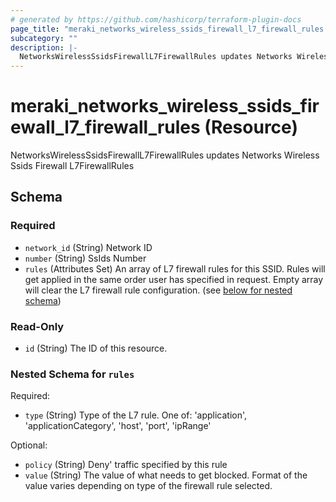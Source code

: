 ```yaml
---
# generated by https://github.com/hashicorp/terraform-plugin-docs
page_title: "meraki_networks_wireless_ssids_firewall_l7_firewall_rules Resource - terraform-provider-meraki"
subcategory: ""
description: |-
  NetworksWirelessSsidsFirewallL7FirewallRules updates Networks Wireless Ssids Firewall L7FirewallRules
---
```


# meraki_networks_wireless_ssids_firewall_l7_firewall_rules (Resource)

NetworksWirelessSsidsFirewallL7FirewallRules updates Networks Wireless Ssids Firewall L7FirewallRules



<!-- schema generated by tfplugindocs -->
## Schema

### Required

- `network_id` (String) Network ID
- `number` (String) SsIds Number
- `rules` (Attributes Set) An array of L7 firewall rules for this SSID. Rules will get applied in the same order user has specified in request. Empty array will clear the L7 firewall rule configuration. (see [below for nested schema](#nestedatt--rules))

### Read-Only

- `id` (String) The ID of this resource.

<a id="nestedatt--rules"></a>
### Nested Schema for `rules`

Required:

- `type` (String) Type of the L7 rule. One of: 'application', 'applicationCategory', 'host', 'port', 'ipRange'

Optional:

- `policy` (String) Deny' traffic specified by this rule
- `value` (String) The value of what needs to get blocked. Format of the value varies depending on type of the firewall rule selected.


